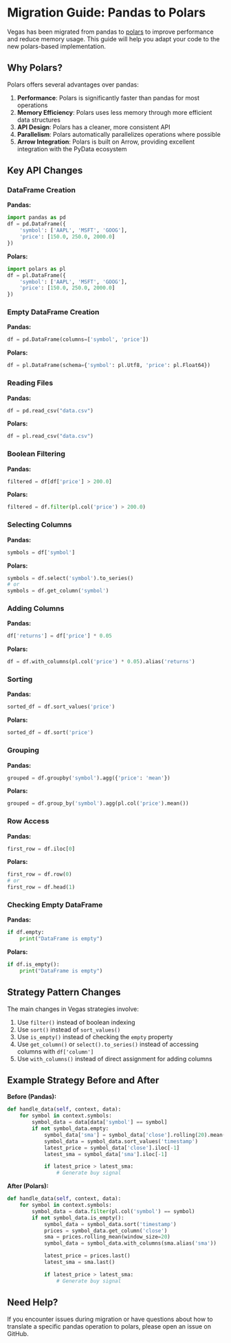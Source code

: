 # Migration Guide: Pandas to Polars

Vegas has been migrated from pandas to [polars](https://www.pola.rs/) to improve performance and reduce memory usage. This guide will help you adapt your code to the new polars-based implementation.

## Why Polars?

Polars offers several advantages over pandas:

1. **Performance**: Polars is significantly faster than pandas for most operations
2. **Memory Efficiency**: Polars uses less memory through more efficient data structures
3. **API Design**: Polars has a cleaner, more consistent API
4. **Parallelism**: Polars automatically parallelizes operations where possible
5. **Arrow Integration**: Polars is built on Arrow, providing excellent integration with the PyData ecosystem

## Key API Changes

### DataFrame Creation

**Pandas:**
```python
import pandas as pd
df = pd.DataFrame({
    'symbol': ['AAPL', 'MSFT', 'GOOG'],
    'price': [150.0, 250.0, 2000.0]
})
```

**Polars:**
```python
import polars as pl
df = pl.DataFrame({
    'symbol': ['AAPL', 'MSFT', 'GOOG'],
    'price': [150.0, 250.0, 2000.0]
})
```

### Empty DataFrame Creation

**Pandas:**
```python
df = pd.DataFrame(columns=['symbol', 'price'])
```

**Polars:**
```python
df = pl.DataFrame(schema={'symbol': pl.Utf8, 'price': pl.Float64})
```

### Reading Files

**Pandas:**
```python
df = pd.read_csv("data.csv")
```

**Polars:**
```python
df = pl.read_csv("data.csv")
```

### Boolean Filtering

**Pandas:**
```python
filtered = df[df['price'] > 200.0]
```

**Polars:**
```python
filtered = df.filter(pl.col('price') > 200.0)
```

### Selecting Columns

**Pandas:**
```python
symbols = df['symbol']
```

**Polars:**
```python
symbols = df.select('symbol').to_series()
# or
symbols = df.get_column('symbol')
```

### Adding Columns

**Pandas:**
```python
df['returns'] = df['price'] * 0.05
```

**Polars:**
```python
df = df.with_columns(pl.col('price') * 0.05).alias('returns')
```

### Sorting

**Pandas:**
```python
sorted_df = df.sort_values('price')
```

**Polars:**
```python
sorted_df = df.sort('price')
```

### Grouping

**Pandas:**
```python
grouped = df.groupby('symbol').agg({'price': 'mean'})
```

**Polars:**
```python
grouped = df.group_by('symbol').agg(pl.col('price').mean())
```

### Row Access

**Pandas:**
```python
first_row = df.iloc[0]
```

**Polars:**
```python
first_row = df.row(0)
# or
first_row = df.head(1)
```

### Checking Empty DataFrame

**Pandas:**
```python
if df.empty:
    print("DataFrame is empty")
```

**Polars:**
```python
if df.is_empty():
    print("DataFrame is empty")
```

## Strategy Pattern Changes

The main changes in Vegas strategies involve:

1. Use `filter()` instead of boolean indexing
2. Use `sort()` instead of `sort_values()`
3. Use `is_empty()` instead of checking the `empty` property
4. Use `get_column()` or `select().to_series()` instead of accessing columns with `df['column']`
5. Use `with_columns()` instead of direct assignment for adding columns

## Example Strategy Before and After

**Before (Pandas):**
```python
def handle_data(self, context, data):
    for symbol in context.symbols:
        symbol_data = data[data['symbol'] == symbol]
        if not symbol_data.empty:
            symbol_data['sma'] = symbol_data['close'].rolling(20).mean()
            symbol_data = symbol_data.sort_values('timestamp')
            latest_price = symbol_data['close'].iloc[-1]
            latest_sma = symbol_data['sma'].iloc[-1]

            if latest_price > latest_sma:
                # Generate buy signal
```

**After (Polars):**
```python
def handle_data(self, context, data):
    for symbol in context.symbols:
        symbol_data = data.filter(pl.col('symbol') == symbol)
        if not symbol_data.is_empty():
            symbol_data = symbol_data.sort('timestamp')
            prices = symbol_data.get_column('close')
            sma = prices.rolling_mean(window_size=20)
            symbol_data = symbol_data.with_columns(sma.alias('sma'))

            latest_price = prices.last()
            latest_sma = sma.last()

            if latest_price > latest_sma:
                # Generate buy signal
```

## Need Help?

If you encounter issues during migration or have questions about how to translate a specific pandas operation to polars, please open an issue on GitHub.
